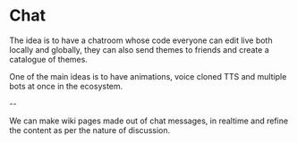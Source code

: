 Chat
====


The idea is to have a chatroom whose code everyone can edit live both locally and globally, 
they can also send themes to friends and create a catalogue of themes.

One of the main ideas is to have animations, voice cloned TTS and multiple bots at once in the ecosystem.

--

We can make wiki pages made out of chat messages, in realtime and refine the content as per the nature of discussion.